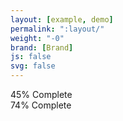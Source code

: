 ```yaml
---
layout: [example, demo]
permalink: ":layout/"
weight: "-0"
brand: [Brand]
js: false
svg: false
---
```


<div class="progress-bar">
	<div class="progress-bar-indicator" role="progressbar" aria-valuenow="45" aria-valuemin="0" aria-valuemax="100" style="width: 45%;" aria-live="polite">
		<span class="progress-bar-text">45%</span>
		<span class="progress-bar-srtext">Complete</span>
	</div>
</div>

<div class="progress-bar progress-bar-skinny">
	<div class="progress-bar-indicator" role="progressbar" aria-valuenow="74" aria-valuemin="0" aria-valuemax="100" style="width: 74%;" aria-live="polite">
		<span class="progress-bar-text">74%</span>
		<span class="progress-bar-srtext">Complete</span>
	</div>
</div>